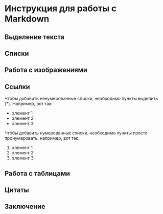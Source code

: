 # Инструкция для работы с Markdown

## Выделение текста

## Списки

## Работа с изображениями

## Ссылки

Чтобы добавить ненумерованные списки, необходимо пункты выделить (*). Например, вот так:

* элемент 1
* элемент 2
* элемент 3

Чтобы добавить нумерованные списки, необходимо пункты просто пронумеровать. например, вот так:

1. элемент 1
2. элемент 2
3. элемент 3


## Работа с таблицами

## Цитаты

## Заключение
